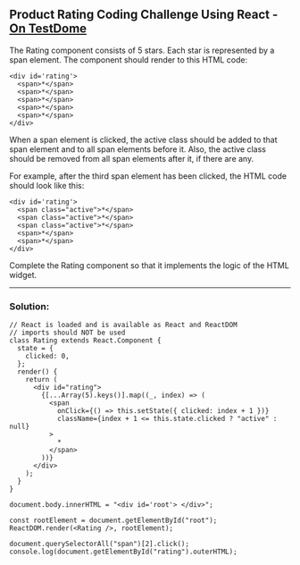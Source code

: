 ## Product Rating Coding Challenge Using React - [On TestDome](https://app.testdome.com/questions/react-js/product-rating/49059)

The Rating component consists of 5 stars. Each star is represented by a span element. The component should render to this HTML code:
```
<div id='rating'>
  <span>*</span>
  <span>*</span>
  <span>*</span>
  <span>*</span>
  <span>*</span>
</div>
```
When a span element is clicked, the active class should be added to that span element and to all span elements before it. Also, the active class should be removed from all span elements after it, if there are any.

For example, after the third span element has been clicked, the HTML code should look like this:
```
<div id='rating'>
  <span class="active">*</span>
  <span class="active">*</span>
  <span class="active">*</span>
  <span>*</span>
  <span>*</span>
</div>
```
Complete the Rating component so that it implements the logic of the HTML widget.

---

### Solution:
```
// React is loaded and is available as React and ReactDOM
// imports should NOT be used
class Rating extends React.Component {
  state = {
    clicked: 0,
  };
  render() {
    return (
      <div id="rating">
        {[...Array(5).keys()].map((_, index) => (
          <span
            onClick={() => this.setState({ clicked: index + 1 })}
            className={index + 1 <= this.state.clicked ? "active" : null}
          >
            *
          </span>
        ))}
      </div>
    );
  }
}

document.body.innerHTML = "<div id='root'> </div>";

const rootElement = document.getElementById("root");
ReactDOM.render(<Rating />, rootElement);

document.querySelectorAll("span")[2].click();
console.log(document.getElementById("rating").outerHTML);
```
